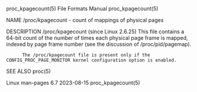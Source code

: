 proc_kpagecount(5)						      File Formats Manual						    proc_kpagecount(5)

NAME
       /proc/kpagecount - count of mappings of physical pages

DESCRIPTION
       /proc/kpagecount (since Linux 2.6.25)
	      This file contains a 64-bit count of the number of times each physical page frame is mapped, indexed by page frame number (see the discussion of
	      /proc/pid/pagemap).

	      The /proc/kpagecount file is present only if the CONFIG_PROC_PAGE_MONITOR kernel configuration option is enabled.

SEE ALSO
       proc(5)

Linux man-pages 6.7							  2023-08-15							    proc_kpagecount(5)

